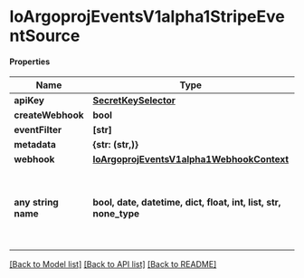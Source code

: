 # IoArgoprojEventsV1alpha1StripeEventSource

#### Properties
Name | Type | Description | Notes
------------ | ------------- | ------------- | -------------
**apiKey** | [**SecretKeySelector**](SecretKeySelector.md) |  | [optional] 
**createWebhook** | **bool** |  | [optional] 
**eventFilter** | **[str]** |  | [optional] 
**metadata** | **{str: (str,)}** |  | [optional] 
**webhook** | [**IoArgoprojEventsV1alpha1WebhookContext**](IoArgoprojEventsV1alpha1WebhookContext.md) |  | [optional] 
**any string name** | **bool, date, datetime, dict, float, int, list, str, none_type** | any string name can be used but the value must be the correct type | [optional]

[[Back to Model list]](../README.md#documentation-for-models) [[Back to API list]](../README.md#documentation-for-api-endpoints) [[Back to README]](../README.md)

